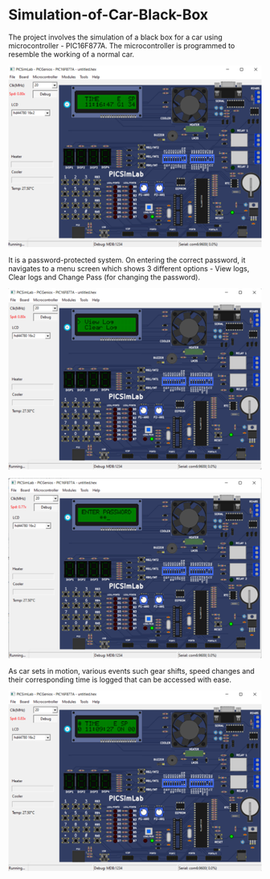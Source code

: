 # Simulation-of-Car-Black-Box

The project involves the simulation of a black box for a car using microcontroller - PIC16F877A. The microcontroller is programmed to resemble the working of a normal car. 

![](Screenshot%20(56).png)

It is a password-protected system. On entering the correct password, it navigates to a menu screen which shows 3 different options - View logs, Clear logs and Change Pass (for changing the password). 



![](Screenshot%20(57).png)


![](Screenshot%20(59).png)

As car sets in motion, various events such gear shifts, speed changes and their corresponding time is logged that can be accessed with ease. 



![](Screenshot%20(58).png)

